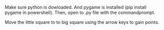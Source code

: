 Make sure python is dowloaded.
And pygame is installed (pip install pygame in powershell).
Then, open to .py file with the commandprompt.

Move the little square to to big square using the arrow keys to gain points.
